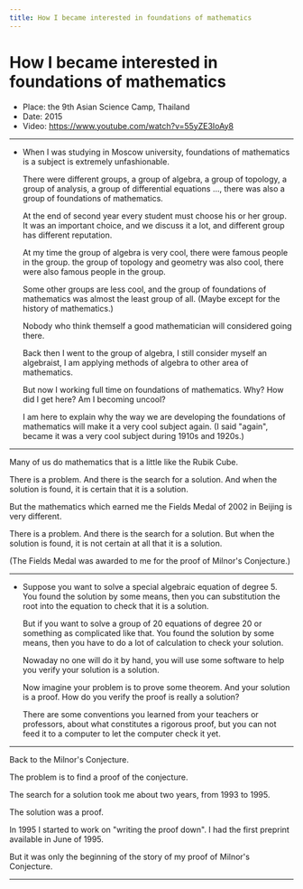 ```yaml
---
title: How I became interested in foundations of mathematics
---
```


# How I became interested in foundations of mathematics

- Place: the 9th Asian Science Camp, Thailand
- Date: 2015
- Video: https://www.youtube.com/watch?v=55yZE3IoAy8

------

- When I was studying in Moscow university,
  foundations of mathematics is a subject is extremely unfashionable.

  There were different groups,
  a group of algebra, a group of topology,
  a group of analysis, a group of differential equations ...,
  there was also a group of foundations of mathematics.

  At the end of second year every student must choose his or her group.
  It was an important choice, and we discuss it a lot,
  and different group has different reputation.

  At my time the group of algebra is very cool, there were famous people in the group.
  the group of topology and geometry was also cool, there were also famous people in the group.

  Some other groups are less cool,
  and the group of foundations of mathematics was almost the least group of all.
  (Maybe except for the history of mathematics.)

  Nobody who think themself a good mathematician will considered going there.

  Back then I went to the group of algebra,
  I still consider myself an algebraist,
  I am applying methods of algebra to other area of mathematics.

  But now I working full time on foundations of mathematics.
  Why?
  How did I get here?
  Am I becoming uncool?

  I am here to explain why the way we are developing the foundations of mathematics
  will make it a very cool subject again.
  (I said "again", became it was a very cool subject during 1910s and 1920s.)

------

Many of us do mathematics that is a little like the Rubik Cube.

There is a problem.
And there is the search for a solution.
And when the solution is found, it is certain that it is a solution.

But the mathematics which earned me the Fields Medal of 2002 in Beijing is very different.

There is a problem.
And there is the search for a solution.
But when the solution is found, it is not certain at all that it is a solution.

(The Fields Medal was awarded to me for the proof of Milnor's Conjecture.)

------

- Suppose you want to solve a special algebraic equation of degree 5.
  You found the solution by some means,
  then you can substitution the root into the equation to check that it is a solution.

  But if you want to solve a group of 20 equations of degree 20
  or something as complicated like that.
  You found the solution by some means,
  then you have to do a lot of calculation to check your solution.

  Nowaday no one will do it by hand,
  you will use some software to help you verify your solution is a solution.

  Now imagine your problem is to prove some theorem.
  And your solution is a proof.
  How do you verify the proof is really a solution?

  There are some conventions you learned from your teachers or professors,
  about what constitutes a rigorous proof,
  but you can not feed it to a computer to let the computer check it yet.

------

Back to the Milnor's Conjecture.

The problem is to find a proof of the conjecture.

The search for a solution took me about two years, from 1993 to 1995.

The solution was a proof.

In 1995 I started to work on "writing the proof down".
I had the first preprint available in June of 1995.

But it was only the beginning of the story of my proof of Milnor's Conjecture.

------
